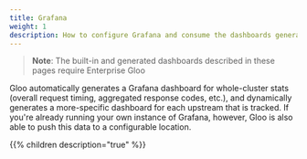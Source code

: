 ```yaml
---
title: Grafana
weight: 1
description: How to configure Grafana and consume the dashboards generated by Enterprise Gloo
---
```


> **Note**: The built-in and generated dashboards described in these pages require Enterprise Gloo

Gloo automatically generates a Grafana dashboard for whole-cluster stats (overall request timing, aggregated response codes, etc.), and dynamically generates a more-specific dashboard for each upstream that is tracked. If you're already running your own instance of Grafana, however, Gloo is also able to push this data to a configurable location.

{{% children description="true" %}}
